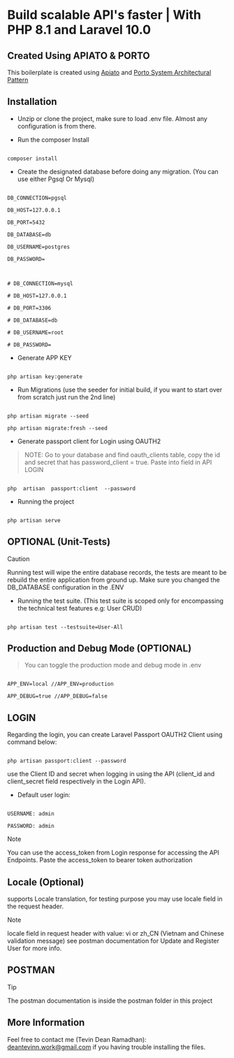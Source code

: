 # Build scalable API's faster | With PHP 8.1 and Laravel 10.0

## Created Using APIATO & PORTO

  

This boilerplate is created using [Apiato](https://apiato.io/) and [Porto System Architectural Pattern](https://mahmoudz.github.io/Porto/)

  

## Installation

  

- Unzip or clone the project, make sure to load .env file. Almost any configuration is from there.

  

- Run the composer Install

```shell

composer install

```

  

- Create the designated database before doing any migration. (You can use either Pgsql Or Mysql)

  

```env

DB_CONNECTION=pgsql

DB_HOST=127.0.0.1

DB_PORT=5432

DB_DATABASE=db

DB_USERNAME=postgres

DB_PASSWORD=

  

# DB_CONNECTION=mysql

# DB_HOST=127.0.0.1

# DB_PORT=3306

# DB_DATABASE=db

# DB_USERNAME=root

# DB_PASSWORD=

```

- Generate APP KEY

```shell

php artisan key:generate

```

  

- Run Migrations (use the seeder for initial build, if you want to start over from scratch just run the 2nd line)

```shell

php artisan migrate --seed

php artisan migrate:fresh --seed

```

  

- Generate passport client for Login using OAUTH2

> NOTE: Go to your database and find oauth_clients table, copy the id and secret that has password_client = true. Paste into field in API LOGIN

```shell

php  artisan  passport:client  --password

```

  

- Running the project

```shell

php artisan serve

```
  

## OPTIONAL (Unit-Tests)

> [!CAUTION]
>Running test will wipe the entire database records, the tests are meant to be rebuild the entire application from ground up. Make sure you changed the DB_DATABASE configuration in the .ENV

  

- Running the test suite. (This test suite is scoped only for encompassing the technical test features e.g: User CRUD)

  

```shell

php artisan test --testsuite=User-All

```

  

## Production and Debug Mode (OPTIONAL)

> You can toggle the production mode and debug mode in .env

```env

APP_ENV=local //APP_ENV=production

APP_DEBUG=true //APP_DEBUG=false

```


## LOGIN
Regarding the login, you can create Laravel Passport OAUTH2 Client using command below:
```shell

php artisan passport:client --password

```
use the Client ID and secret when logging in using the API (client_id and client_secret field respectively in the Login API).

  
- Default user login:

```

USERNAME: admin

PASSWORD: admin

```

> [!NOTE] 
> You can use the access_token from Login response for accessing the API Endpoints. Paste the access_token to bearer token authorization
  
  ## Locale (Optional)
  supports Locale translation, for testing purpose you may use locale field in the request header.

> [!NOTE] 
> locale field in request header with value: vi or zh_CN (Vietnam and Chinese validation message) see postman documentation for Update and Register User for more info.

## POSTMAN
> [!TIP]
> The postman documentation is inside the postman folder in this project

## More Information

Feel free to contact me (Tevin Dean Ramadhan): deantevinn.work@gmail.com if you having trouble installing the files.
